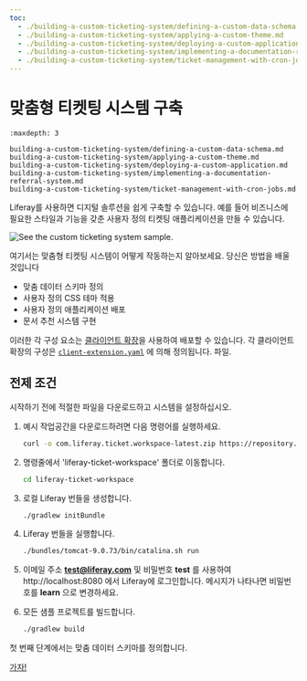 ```yaml
---
toc:
  - ./building-a-custom-ticketing-system/defining-a-custom-data-schema.md
  - ./building-a-custom-ticketing-system/applying-a-custom-theme.md
  - ./building-a-custom-ticketing-system/deploying-a-custom-application.md
  - ./building-a-custom-ticketing-system/implementing-a-documentation-referral-system.md
  - ./building-a-custom-ticketing-system/ticket-management-with-cron-jobs.md
---
```

# 맞춤형 티켓팅 시스템 구축

```{toctree}
:maxdepth: 3

building-a-custom-ticketing-system/defining-a-custom-data-schema.md
building-a-custom-ticketing-system/applying-a-custom-theme.md
building-a-custom-ticketing-system/deploying-a-custom-application.md
building-a-custom-ticketing-system/implementing-a-documentation-referral-system.md
building-a-custom-ticketing-system/ticket-management-with-cron-jobs.md
```

Liferay를 사용하면 디지털 솔루션을 쉽게 구축할 수 있습니다. 예를 들어 비즈니스에 필요한 스타일과 기능을 갖춘 사용자 정의 티켓팅 애플리케이션을 만들 수 있습니다.

![See the custom ticketing system sample.](./building-a-custom-ticketing-system/images/01.png)

여기서는 맞춤형 티켓팅 시스템이 어떻게 작동하는지 알아보세요. 당신은 방법을 배울 것입니다

* 맞춤 데이터 스키마 정의
* 사용자 정의 CSS 테마 적용
* 사용자 정의 애플리케이션 배포
* 문서 추천 시스템 구현

이러한 각 구성 요소는 [클라이언트 확장](../../building-applications/client-extensions.md)을 사용하여 배포할 수 있습니다. 각 클라이언트 확장의 구성은 [`client-extension.yaml`](../../building-applications/client-extensions/working-with-client-extensions.md#configuring-client-extensions) 에 의해 정의됩니다. 파일.

## 전제 조건

시작하기 전에 적절한 파일을 다운로드하고 시스템을 설정하십시오.

1. 예시 작업공간을 다운로드하려면 다음 명령어를 실행하세요.

   ```bash
   curl -o com.liferay.ticket.workspace-latest.zip https://repository.liferay.com/nexus/service/local/artifact/maven/content?r=liferay-public-releases&g=com.liferay.workspace&a=com.liferay.ticket.workspace&v=LATEST&p=zip
   ```

1. 명령줄에서 'liferay-ticket-workspace' 폴더로 이동합니다.

   ```bash
   cd liferay-ticket-workspace
   ```

1. 로컬 Liferay 번들을 생성합니다.

   ```bash
   ./gradlew initBundle
   ```

1. Liferay 번들을 실행합니다.

   ```bash
   ./bundles/tomcat-9.0.73/bin/catalina.sh run
   ```

1. 이메일 주소 **test@liferay.com** 및 비밀번호 **test** 를 사용하여 http://localhost:8080 에서 Liferay에 로그인합니다. 메시지가 나타나면 비밀번호를 **learn** 으로 변경하세요.

1. 모든 샘플 프로젝트를 빌드합니다.

   ```bash
   ./gradlew build
   ```

첫 번째 단계에서는 맞춤 데이터 스키마를 정의합니다.

[가자!](./building-a-custom-ticketing-system/defining-a-custom-data-schema.md)
